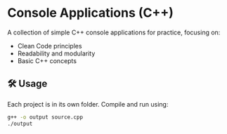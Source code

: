 # Console Applications (C++)

A collection of simple C++ console applications for practice, focusing on:

- Clean Code principles  
- Readability and modularity  
- Basic C++ concepts

## 🛠️ Usage

Each project is in its own folder. Compile and run using:

```bash
g++ -o output source.cpp
./output
